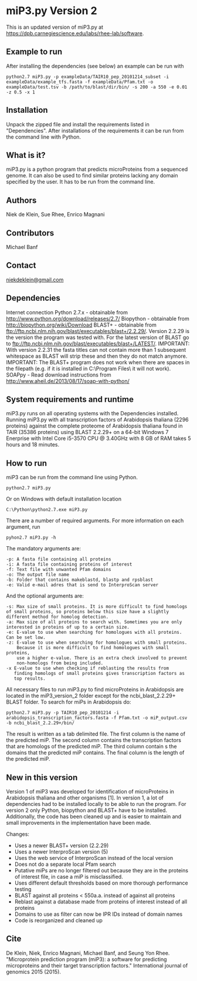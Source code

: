 miP3.py Version 2
=================

This is an updated version of miP3.py at https://dpb.carnegiescience.edu/labs/rhee-lab/software. 

Example to run
--------------
After installing the dependencies (see below) an example can be run with

	python2.7 miP3.py -p exampleData/TAIR10_pep_20101214_subset -i exampleData/example_tfs.fasta -f exampleData/Pfam.txt -o exampleData/test.tsv -b /path/to/blast/dir/bin/ -s 200 -a 550 -e 0.01 -z 0.5 -x 1

Installation
-----------
Unpack the zipped file and install the requirements listed in "Dependencies". After installations of the requirements it can be run from the command line with Python. 

What is it?
-----------
miP3.py is a python program that predicts microProteins from a sequenced genome. It can also be used to find similar proteins lacking any domain specified by the user. It has to be run from the command line.

Authors
-------
Niek de Klein, Sue Rhee, Enrico Magnani

Contributors
------------
Michael Banf

Contact
------
niekdeklein@gmail.com

Dependencies
------------
Internet connection
Python 2.7.x - obtainable from http://www.python.org/download/releases/2.7/ 
Biopython - obtainable from http://biopython.org/wiki/Download 
BLAST+ - obtainable from
ftp://ftp.ncbi.nlm.nih.gov/blast/executables/blast+/2.2.29/. Version 2.2.29 is the version the program was tested with. For the latest version of BLAST go to ftp://ftp.ncbi.nlm.nih.gov/blast/executables/blast+/LATEST/. 
IMPORTANT: With version 2.2.31 the fasta titles can not contain more than 1 subsequent whitespace as BLAST will strip these and then they do not match anymore. 
IMPORTANT: The BLAST+ program does not work when there are spaces in the filepath (e.g. if it is installed in C:\Program Files\ it will not work).
SOAPpy - Read download instructions from http://www.aheil.de/2013/08/17/soap-with-python/


System requirements and runtime
-------------------------------
miP3.py runs on all operating systems with the Dependencies installed.
Running miP3.py with all transcription factors of Arabidopsis thaliana (2296 proteins) against the complete proteome of Arabidopsis thaliana found in TAIR (35386 proteins) using BLAST 2.2.29+ on a 64-bit Windows 7 Enerprise with Intel Core i5-3570 CPU @ 3.40GHz with 8 GB of RAM takes 5 hours and 18 minutes. 


How to run
----------
miP3 can be run from the command line using Python. 

    python2.7 miP3.py

Or on Windows with default installation location

    C:\Python\python2.7.exe miP3.py

There are a number of required arguments. For more information on each argument, run

    pyhon2.7 miP3.py -h

The mandatory arguments are:

    -p: A fasta file containing all proteins 
    -i: A fasta file containing proteins of interest 
    -f: Text file with unwanted Pfam domains 
    -o: The output file name 
    -b: Folder that contains makeblastd, blastp and rpsblast
    -e: Valid e-mail adres that is send to InterproScan server

And the optional arguments are:

    -s: Max size of small proteins. It is more difficult to find homologs of small proteins, so proteins below this size have a slightly different method for homolog detection.  
    -a: Max size of all proteins to search with. Sometimes you are only interested in proteins of up to a certain size. 
    -e: E-value to use when searching for homologues with all proteins. Can be set low. 
    -z: E-value to use when searching for homologues with small proteins. 
        Because it is more difficult to find homologues with small proteins, 
        use a higher e-value. There is an extra check involved to prevent 
        non-homologs from being included. 
    -x E-value to use when checking if reblasting the results from
       finding homologs of small proteins gives transcription factors as
       top results. 


All necessary files to run miP3.py to find microProteins in Arabidopsis are located in the miP3_version_2 folder except for the ncbi_blast_2.2.29+ BLAST folder. To search for miPs in Arabidopsis do: 

    python2.7 miP3.py -p TAIR10_pep_20101214 -i arabidopsis_transcription_factors.fasta -f Pfam.txt -o miP_output.csv -b ncbi_blast_2.2.29+/bin/
    
The result is written as a tab delimited file. The first column is the name of the predicted miP. The second column contains the transcription factors that are homologs of the predicted miP. The third column contain s the domains that the predicted miP contains. The final column is the length of the predicted miP.


New in this version
----------------
Version 1 of miP3 was developed for identification of microProteins in Arabidopsis thaliana and other organisms [1]. In version 1, a lot of dependencies had to be installed locally to be able to run the program. For version 2 only Python, biopython and BLAST+ have to be installed. Additionally, the code has been cleaned up and is easier to maintain and small improvements in the implementation have been made.

Changes:
- Uses a newer BLAST+ version (2.2.29)
- Uses a newer InterproScan version (5)
- Uses the web service of InterproScan instead of the local version
- Does not do a separate local Pfam search
- Putative miPs are no longer filtered out because they are in the proteins of interest file, in case a miP is misclassified.
- Uses different default thresholds based on more thorough performance testing
- BLAST against all proteins < 550a.a. instead of against all proteins
- Reblast against a database made from proteins of interest instead of all proteins
- Domains to use as filter can now be IPR IDs instead of domain names 
- Code is reorganized and cleaned up 


Cite
----
De Klein, Niek, Enrico Magnani, Michael Banf, and Seung Yon Rhee. "Microprotein prediction program (miP3): a software for predicting microproteins and their target transcription factors." International journal of genomics 2015 (2015).

